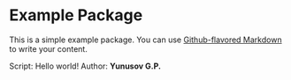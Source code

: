 # Example Package

This is a simple example package. You can use
[Github-flavored Markdown](https://guides.github.com/features/mastering-markdown/)
to write your content.

Script: Hello world! Author: <b> Yunusov G.P.</b>